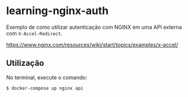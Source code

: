 # learning-nginx-auth

Exemplo de como utilizar autenticação com NGINX em uma API externa com `X-Accel-Redirect`.

https://www.nginx.com/resources/wiki/start/topics/examples/x-accel/

## Utilização

No terminal, execute o comando:

```shell
$ docker-compose up nginx api
```